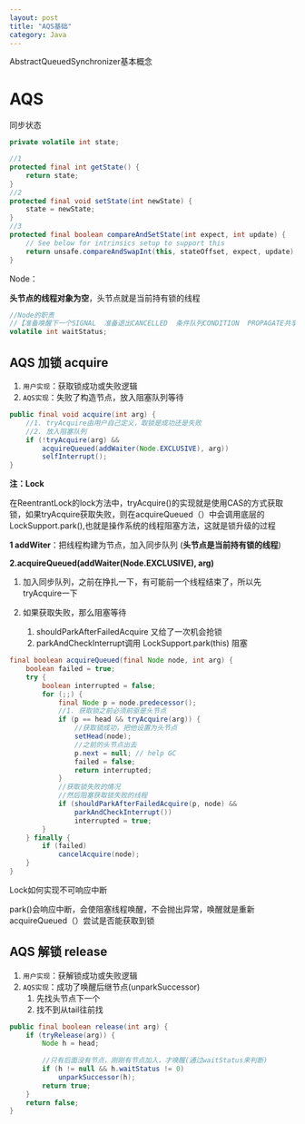 ```yaml
---
layout: post
title: "AQS基础"
category: Java
---
```


AbstractQueuedSynchronizer基本概念

# AQS

同步状态

```java
private volatile int state;

//1
protected final int getState() {
    return state;
}
//2
protected final void setState(int newState) {
    state = newState;
}
//3
protected final boolean compareAndSetState(int expect, int update) {
    // See below for intrinsics setup to support this
    return unsafe.compareAndSwapInt(this, stateOffset, expect, update);
}
```

Node：

**头节点的线程对象为空**，头节点就是当前持有锁的线程

```java
//Node的职责 
//【准备唤醒下一个SIGNAL  准备退出CANCELLED  条件队列CONDITION  PROPAGATE共享头节点】
volatile int waitStatus;
```

## AQS 加锁 acquire 

1. `用户实现`：获取锁成功或失败逻辑
2. `AQS实现`：失败了构造节点，放入阻塞队列等待

```java
public final void acquire(int arg) {
    //1. tryAcquire由用户自己定义，取锁是成功还是失败
	//2. 放入阻塞队列
    if (!tryAcquire(arg) &&
        acquireQueued(addWaiter(Node.EXCLUSIVE), arg))
        selfInterrupt();
}
```

**注：Lock**

在ReentrantLock的lock方法中，tryAcquire()的实现就是使用CAS的方式获取锁，如果tryAcquire获取失败，则在acquireQueued（）中会调用底层的LockSupport.park(),也就是操作系统的线程阻塞方法，这就是锁升级的过程



**1 addWiter**：把线程构建为节点，加入同步队列 (**头节点是当前持有锁的线程**)

**2.acquireQueued(addWaiter(Node.EXCLUSIVE), arg)**  

1. 加入同步队列，之前在挣扎一下，有可能前一个线程结束了，所以先tryAcquire一下

2. 如果获取失败，那么阻塞等待
   1. shouldParkAfterFailedAcquire 又给了一次机会抢锁
   2. parkAndCheckInterrupt调用 LockSupport.park(this) 阻塞

```java
final boolean acquireQueued(final Node node, int arg) {
    boolean failed = true;
    try {
        boolean interrupted = false;
        for (;;) {
            final Node p = node.predecessor();
            //1. 获取锁之前必须前驱是头节点
            if (p == head && tryAcquire(arg)) {
                //获取锁成功，把他设置为头节点
                setHead(node);
                //之前的头节点出去
                p.next = null; // help GC
                failed = false;
                return interrupted;
            }
            //获取锁失败的情况
            //然后阻塞获取锁失败的线程
            if (shouldParkAfterFailedAcquire(p, node) &&
                parkAndCheckInterrupt())
                interrupted = true;
        }
    } finally {
        if (failed)
            cancelAcquire(node);
    }
}
```

Lock如何实现不可响应中断

park()会响应中断，会使阻塞线程唤醒，不会抛出异常，唤醒就是重新acquireQueued（）尝试是否能获取到锁

## AQS 解锁 release

1. `用户实现`：获解锁成功或失败逻辑
2. `AQS实现`：成功了唤醒后继节点(unparkSuccessor)
   1. 先找头节点下一个
   2. 找不到从tail往前找

```java
public final boolean release(int arg) {
    if (tryRelease(arg)) {
        Node h = head;
        
        //只有后面没有节点，刚刚有节点加入，才唤醒(通过waitStatus来判断)
        if (h != null && h.waitStatus != 0)
            unparkSuccessor(h);
        return true;
    }
    return false;
}
```


